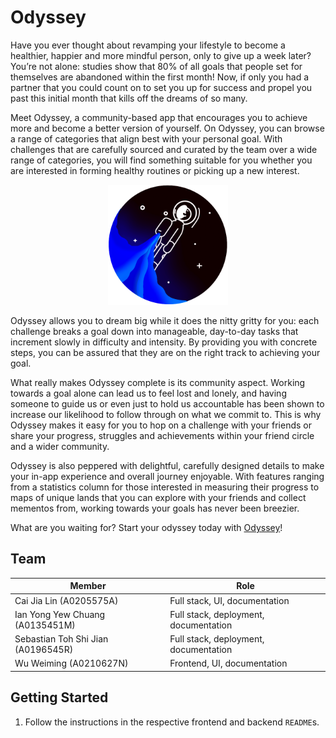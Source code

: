 # Odyssey

Have you ever thought about revamping your lifestyle to become a healthier, happier and more mindful person, only to give up a week later?
You’re not alone: studies show that 80% of all goals that people set for themselves are abandoned within the first month!
Now, if only you had a partner that you could count on to set you up for success and propel you past this initial month that kills off the dreams of so many.

Meet Odyssey, a community-based app that encourages you to achieve more and become a better version of yourself.
On Odyssey, you can browse a range of categories that align best with your personal goal.
With challenges that are carefully sourced and curated by the team over a wide range of categories, you will find something suitable for you whether you are interested in forming healthy routines or picking up a new interest.

<p align="center">
   <img src="frontend/public/logo192.png">
</p>

Odyssey allows you to dream big while it does the nitty gritty for you: each challenge breaks a goal down into manageable, day-to-day tasks that increment slowly in difficulty and intensity.
By providing you with concrete steps, you can be assured that they are on the right track to achieving your goal.

What really makes Odyssey complete is its community aspect.
Working towards a goal alone can lead us to feel lost and lonely, and having someone to guide us or even just to hold us accountable has been shown to increase our likelihood to follow through on what we commit to.
This is why Odyssey makes it easy for you to hop on a challenge with your friends or share your progress, struggles and achievements within your friend circle and a wider community.

Odyssey is also peppered with delightful, carefully designed details to make your in-app experience and overall journey enjoyable.
With features ranging from a statistics column for those interested in measuring their progress to maps of unique lands that you can explore with your friends and collect mementos from, working towards your goals has never been breezier.

What are you waiting for?
Start your odyssey today with [Odyssey](https://odyssey-app.com)!

## Team

| Member      | Role |
| ----------- | ----------- |
| Cai Jia Lin (A0205575A) | Full stack, UI, documentation |
| Ian Yong Yew Chuang (A0135451M) | Full stack, deployment, documentation |
| Sebastian Toh Shi Jian (A0196545R) | Full stack, deployment, documentation |
| Wu Weiming (A0210627N) | Frontend, UI, documentation |

## Getting Started

1. Follow the instructions in the respective frontend and backend `README`s.

